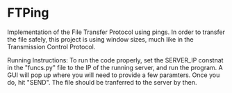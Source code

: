# FTPing
Implementation of the File Transfer Protocol using pings. In order to transfer the file safely, this project is using window sizes, much like in the Transmission Control Protocol.

Running Instructions:
To run the code properly, set the SERVER_IP constnat in the "funcs.py" file to the IP of the running server, and run the program. A GUI will pop up where you will need to provide a few paramters. Once you do, hit "SEND". The file should be tranferred to the server by then.
